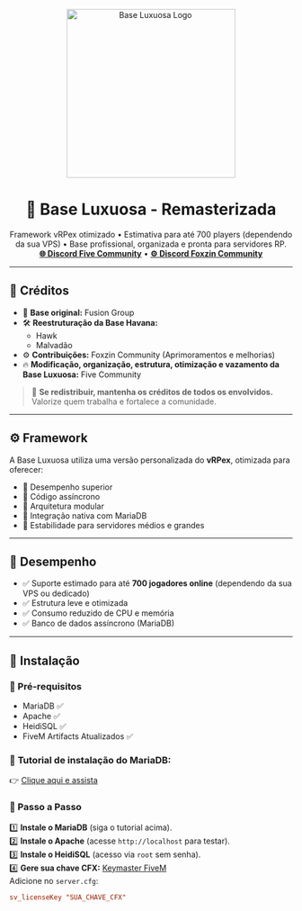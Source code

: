<p align="center">
  <img src="https://imgur.com/a/64tTD05" alt="Base Luxuosa Logo" width="300"/>
</p>

<h1 align="center">💎 Base Luxuosa - Remasterizada</h1>

<p align="center">
  Framework vRPex otimizado • Estimativa para até 700 players (dependendo da sua VPS) • Base profissional, organizada e pronta para servidores RP.<br/>
  <a href="https://discord.gg/fivecommunity"><strong>🌐 Discord Five Community</strong></a> • 
  <a href="https://discord.gg/foxzincommunity"><strong>⚙️ Discord Foxzin Community</strong></a>
</p>

---

## 👥 Créditos

- 👑 **Base original:** Fusion Group  
- 🛠️ **Reestruturação da Base Havana:**  
  - Hawk  
  - Malvadão  
- ⚙️ **Contribuições:** Foxzin Community (Aprimoramentos e melhorias)  
- 🔥 **Modificação, organização, estrutura, otimização e vazamento da Base Luxuosa:** Five Community  

> 🚨 **Se redistribuir, mantenha os créditos de todos os envolvidos.** Valorize quem trabalha e fortalece a comunidade.

---

## ⚙️ Framework

A Base Luxuosa utiliza uma versão personalizada do **vRPex**, otimizada para oferecer:

- 🔹 Desempenho superior
- 🔹 Código assíncrono
- 🔹 Arquitetura modular
- 🔹 Integração nativa com MariaDB
- 🔹 Estabilidade para servidores médios e grandes

---

## 🚀 Desempenho

- ✅ Suporte estimado para até **700 jogadores online** (dependendo da sua VPS ou dedicado)
- ✅ Estrutura leve e otimizada
- ✅ Consumo reduzido de CPU e memória
- ✅ Banco de dados assíncrono (MariaDB)

---

## 🧰 Instalação

### 🔧 Pré-requisitos
- MariaDB ✅  
- Apache ✅  
- HeidiSQL ✅  
- FiveM Artifacts Atualizados ✅  

### 🎥 **Tutorial de instalação do MariaDB:**  
👉 [Clique aqui e assista](https://youtu.be/-j2ostivrIs)

### 📝 Passo a Passo

1️⃣ **Instale o MariaDB** (siga o tutorial acima).  
2️⃣ **Instale o Apache** (acesse `http://localhost` para testar).  
3️⃣ **Instale o HeidiSQL** (acesso via `root` sem senha).  
4️⃣ **Gere sua chave CFX:** [Keymaster FiveM](https://keymaster.fivem.net/register)  
Adicione no `server.cfg`:  
```cfg
sv_licenseKey "SUA_CHAVE_CFX"
